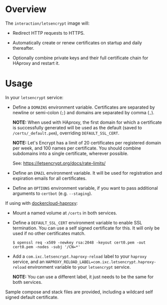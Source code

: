 # Overview

The `interaction/letsencrypt` image will:

  * Redirect HTTP requests to HTTPS.

  * Automatically create or renew certificates on startup and daily thereafter.

  * Optionally combine private keys and their full certificate chain for
    HAproxy and restart it.

# Usage

In your `letsencrypt` service:

  * Define a `DOMAINS` environment variable. Certificates are separated by
    newline or semi-colon (`;`) and domains are separated by comma (`,`).

    **NOTE:** When used with HAproxy, the first domain for which a certificate
    is successfully generated will be used as the default (saved to
    `/certs/_default.pem`), overriding `DEFAULT_SSL_CERT`.

    **NOTE:** Let's Encrypt has a limit of 20 certificates per registered
    domain per week, and 100 names per certificate. You should combine
    subdomains into a single certificate, wherever possible.

    See: https://letsencrypt.org/docs/rate-limits/

  * Define an `EMAIL` environment variable. It will be used for registration
    and expiration emails for all certificates.

  * Define an `OPTIONS` environment variable, if you want to pass additional
    arguments to `certbot` (e.g. `--staging`).

If using with [dockercloud-haproxy](https://github.com/docker/dockercloud-haproxy):

  * Mount a named volume at `/certs` in both services.

  * Define a `DEFAULT_SSL_CERT` environment variable to enable SSL termination.
    You can use a self signed certificate for this. It will only be used if no
    other certificates match.

        $ openssl req -x509 -newkey rsa:2048 -keyout cert0.pem -out cert0.pem -nodes -subj '/CN=*'

  * Add a `com.ixc.letsencrypt.haproxy-reload` label to your `haproxy` service,
    and an `HAPROXY_RELOAD_LABEL=com.ixc.letsencrypt.haproxy-reload`
    environment variable to your `letsencrypt` service.

    **NOTE:** You can use a different label, it just needs to be the same for
    both services.

Sample compose and stack files are provided, including a wildcard self signed
default certificate.
